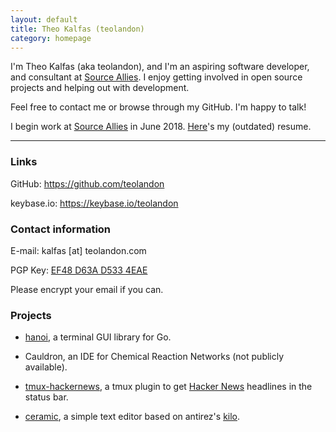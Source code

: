 ```yaml
---
layout: default
title: Theo Kalfas (teolandon)
category: homepage
---
```


I'm Theo Kalfas (aka teolandon), and I'm an aspiring software developer,
and consultant at [Source Allies](https://www.sourceallies.com/). I
enjoy getting involved in open source projects and helping out with development.

Feel free to contact me or browse through my GitHub. I'm happy to talk!

I begin work at [Source Allies](https://www.sourceallies.com/) in June 2018.
[Here](/kalfas-resume.pdf)'s my (outdated) resume.

------------------------------------------

### Links

GitHub: <https://github.com/teolandon>

keybase.io: <https://keybase.io/teolandon>

### Contact information

E-mail: kalfas [at] teolandon.com

PGP Key: [EF48 D63A D533 4EAE][6]

Please encrypt your email if you can.

### Projects

- [hanoi][8], a terminal GUI library for Go.

- Cauldron, an IDE for Chemical Reaction Networks (not publicly available).

- [tmux-hackernews][2], a tmux plugin to get [Hacker News][3] headlines in the
 status bar.

- [ceramic][4], a simple text editor based on antirez's [kilo][5].

[2]: https://github.com/teolandon/tmux-hackernews
[3]: https://news.ycombinator.com
[4]: https://github.com/teolandon/ceramic
[5]: https://github.com/antirez/kilo
[6]: /public-key.txt
[8]: https://github.com/teolandon/hanoi
